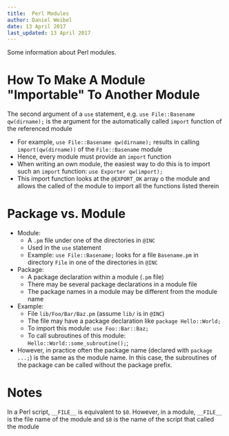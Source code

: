 ```yaml
---
title:  Perl Modules
author: Daniel Weibel
date: 13 April 2017
last_updated: 13 April 2017
---
```


Some information about Perl modules.

# How To Make A Module "Importable" To Another Module

The second argument of a `use` statement, e.g. `use File::Basename qw(dirname);` is the argument for the automatically called `import` function of the referenced module

- For example, `use File::Basename qw(dirname);` results in calling `import(qw(dirname))` of the `File::Basename` module
- Hence, every module must provide an `import` function
- When writing an own module, the easiest way to do this is to import such an `import` function: `use Exporter qw(import);`
- This import function looks at the `@EXPORT_OK` array o the module and allows the called of the module to import all the functions listed therein

# Package vs. Module

- Module:
    - A `.pm` file under one of the directories in `@INC`
    - Used in the `use` statement
    - Example: `use File::Basename;` looks for a file `Basename.pm` in directory `File` in one of the directories in `@INC`
- Package:
    - A package declaration within a module (`.pm` file)
    - There may be several package declarations in a module file
    - The package names in a module may be different from the module name
- Example:
    - File `lib/Foo/Bar/Baz.pm` (assume `lib/` is in `@INC`)
    - The file may have a package declaration like `package Hello::World;`
    - To import this module: `use Foo::Bar::Baz;`
    - To call subroutines of this module: `Hello::World::some_subroutine();`;
- However, in practice often the package name (declared with `package ...;`) is the same as the module name. In this case, the subroutines of the package can be called without the package prefix.

# Notes

In a Perl script, `__FILE__` is equivalent to `$0`. However, in a module, `__FILE__` is the file name of the module and `$0` is the name of the script that called the module
